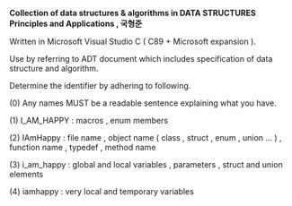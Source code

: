 **Collection of data structures & algorithms in DATA STRUCTURES Principles and Applications , 국형준** 

Written in Microsoft Visual Studio C ( C89 + Microsoft expansion ).

Use by referring to ADT document which includes specification of data structure and algorithm.

Determine the identifier by adhering to following.

(0) Any names MUST be a readable sentence explaining what you have.

(1) I_AM_HAPPY : macros , enum members

(2) IAmHappy : file name , object name ( class , struct , enum , union ... ) , function name , typedef , method name

(3) i_am_happy : global and local variables , parameters , struct and union elements

(4) iamhappy : very local and temporary variables
